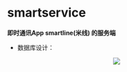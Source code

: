 # smartservice

**即时通讯App smartline(米线) 的服务端**

- 数据库设计：
<div align="center">
    <img src="https://github.com/zpsong-tower/smartservice/blob/main/resources/db.png">
</div>

